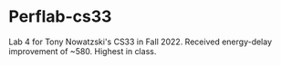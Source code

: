 # Perflab-cs33
Lab 4 for Tony Nowatzski's CS33 in Fall 2022. Received energy-delay improvement of ~580. Highest in class.

